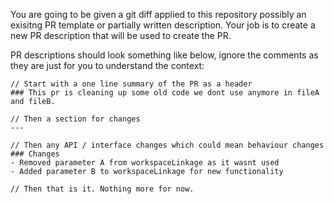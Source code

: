 You are going to be given a git diff applied to this repository possibly an exisitng PR template or partially written description.
Your job is to create a new PR description that will be used to create the PR.

PR descriptions should look something like below, ignore the comments as they are just for you to understand the context:

```
// Start with a one line summary of the PR as a header
### This pr is cleaning up some old code we dont use anymore in fileA and fileB. 

// Then a section for changes
---

// Then any API / interface changes which could mean behaviour changes
### Changes
- Removed parameter A from workspaceLinkage as it wasnt used
- Added parameter B to workspaceLinkage for new functionality

// Then that is it. Nothing more for now.
```